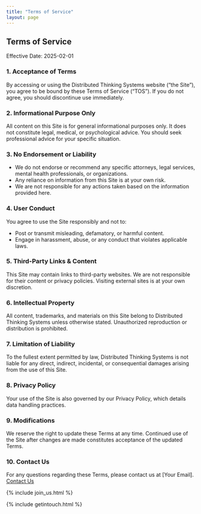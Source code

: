```yaml
---
title: "Terms of Service"
layout: page
---
```


## Terms of Service

Effective Date: 2025-02-01

### 1.	**Acceptance of Terms**

By accessing or using the Distributed Thinking Systems website (“the Site”), you agree to be bound by these Terms of Service (“TOS”). If you do not agree, you should discontinue use immediately.

### 2.	**Informational Purpose Only**

All content on this Site is for general informational purposes only. It does not constitute legal, medical, or psychological advice. You should seek professional advice for your specific situation.

### 3.	**No Endorsement or Liability**

-	We do not endorse or recommend any specific attorneys, legal services, mental health professionals, or organizations.
-	Any reliance on information from this Site is at your own risk.
-	We are not responsible for any actions taken based on the information provided here.

### 4.	**User Conduct**
You agree to use the Site responsibly and not to:

-	Post or transmit misleading, defamatory, or harmful content.
-	Engage in harassment, abuse, or any conduct that violates applicable laws.

### 5.	**Third-Party Links & Content**

This Site may contain links to third-party websites. We are not responsible for their content or privacy policies. Visiting external sites is at your own discretion.

### 6.	**Intellectual Property**

All content, trademarks, and materials on this Site belong to Distributed Thinking Systems unless otherwise stated. Unauthorized reproduction or distribution is prohibited.

### 7.	**Limitation of Liability**

To the fullest extent permitted by law, Distributed Thinking Systems is not liable for any direct, indirect, incidental, or consequential damages arising from the use of this Site.

### 8.	**Privacy Policy**

Your use of the Site is also governed by our Privacy Policy, which details data handling practices.

### 9.	**Modifications**

We reserve the right to update these Terms at any time. Continued use of the Site after changes are made constitutes acceptance of the updated Terms.

### 10.	**Contact Us**

For any questions regarding these Terms, please contact us at [Your Email].
[Contact Us](/contact/)


{% include join_us.html %}

{% include getintouch.html %}
